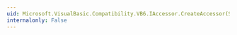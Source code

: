 ```yaml
---
uid: Microsoft.VisualBasic.Compatibility.VB6.IAccessor.CreateAccessor(System.Int32,System.Int32,Microsoft.VisualBasic.Compatibility.VB6.DBBINDING[],System.Int32,System.Int32@,System.IntPtr)
internalonly: False
---
```

